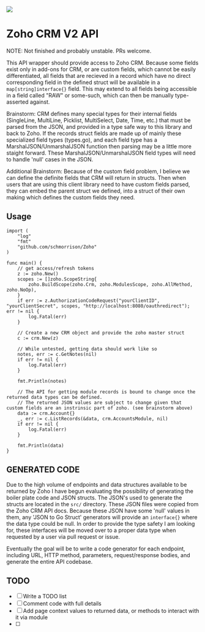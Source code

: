 [![](https://godoc.org/github.com/schmorrison/Zoho/crm?status.svg)](http://godoc.org/github.com/schmorrison/Zoho/crm)
# Zoho CRM V2 API

NOTE: Not finished and probably unstable. PRs welcome.

This API wrapper should provide access to Zoho CRM. Because some fields exist only in add-ons for CRM, or are custom fields, which cannot be easily differentiated, all fields that are recieved in a record which have no direct corresponding field in the defined struct will be available in a `map[string]interface{}` field. This may extend to all fields being accessible in a field called "RAW" or some-such, which can then be manually type-asserted against.

Brainstorm: CRM defines many special types for their internal fields (SingleLine, MultiLine, Picklist, MultiSelect, Date, Time, etc.) that must be parsed from the JSON, and provided in a type safe way to this library and back to Zoho. If the records struct fields are made up of mainly these specialized field types (types.go), and each field type has a MarshalJSON/UnmarshalJSON function then parsing may be a little more staight forward. These MarshalJSON/UnmarshalJSON field types will need to handle 'null' cases in the JSON.

Additional Brainstorm: Because of the custom field problem, I believe we can define the definite fields that CRM will return in structs. Then when users that are using this client library need to have custom fields parsed, they can embed the parent struct we defined, into a struct of their own making which defines the custom fields they need.

## Usage
    import (
        "log"
        "fmt"
        "github.com/schmorrison/Zoho"
    )

    func main() {
        // get access/refresh tokens
        z := zoho.New()
        scopes := []zoho.ScopeString{
            zoho.BuildScope(zoho.Crm, zoho.ModulesScope, zoho.AllMethod, zoho.NoOp),
        }
        if err := z.AuthorizationCodeRequest("yourClientID", "yourClientSecret", scopes, "http://localhost:8080/oauthredirect"); err != nil {
            log.Fatal(err)
        }

        // Create a new CRM object and provide the zoho master struct
        c := crm.New(z)

        // While untested, getting data should work like so
        notes, err := c.GetNotes(nil)
        if err != nil {
            log.Fatal(err)
        }

        fmt.Println(notes)

        // The API for getting module records is bound to change once the returned data types can be defined.
        // The returned JSON values are subject to change given that custom fields are an instrinsic part of zoho. (see brainstorm above)
        data := crm.Account{}
        _, err := c.ListRecords(&data, crm.AccountsModule, nil)
        if err != nil {
            log.Fatal(err)
        }

        fmt.Println(data)
    }


## GENERATED CODE

Due to the high volume of endpoints and data structures available to be returned by Zoho I have begun evaluating the possibility of generating the boiler plate code and JSON structs. The JSON's used to generate the structs are located in the `src/` directory. These JSON files were copied from the Zoho CRM API docs. Because these JSON have some 'null' values in them, any 'JSON to Go Struct' generators will provide an `interface{}` where the data type could be null. In order to provide the type safety I am looking for, these interfaces will be moved over to a proper data type when requested by a user via pull request or issue.

Eventually the goal will be to write a code generator for each endpoint, including URL, HTTP method, parameters, request/response bodies, and generate the entire API codebase.

## TODO

- [ ] Write a TODO list
- [ ] Comment code with full details
- [ ] Add page context values to returned data, or methods to interact with it via module
- [ ] 
